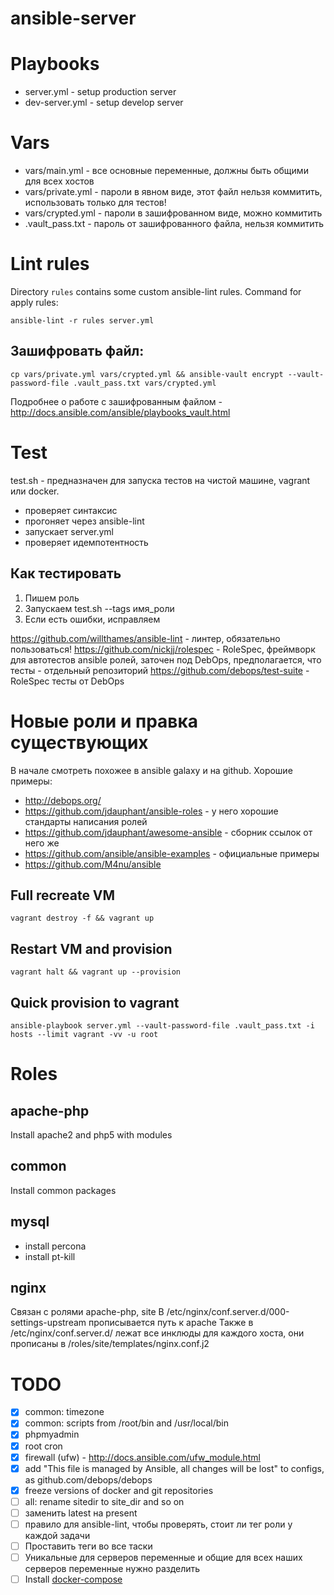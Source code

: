 # ansible-server


# Playbooks
- server.yml - setup production server
- dev-server.yml - setup develop server

# Vars
- vars/main.yml - все основные переменные, должны быть общими для всех хостов
- vars/private.yml - пароли в явном виде, этот файл нельзя коммитить, использовать только для тестов!
- vars/crypted.yml - пароли в зашифрованном виде, можно коммитить
- .vault_pass.txt - пароль от зашифрованного файла, нельзя коммитить

# Lint rules
Directory `rules` contains some custom ansible-lint rules. 
Command for apply rules:
```
ansible-lint -r rules server.yml
```

## Зашифровать файл:
```cp vars/private.yml vars/crypted.yml && ansible-vault encrypt --vault-password-file .vault_pass.txt vars/crypted.yml```

Подробнее о работе с зашифрованным файлом - http://docs.ansible.com/ansible/playbooks_vault.html

# Test
test.sh - предназначен для запуска тестов на чистой машине, vagrant или docker.
- проверяет синтаксис
- прогоняет через ansible-lint
- запускает server.yml
- проверяет идемпотентность

## Как тестировать
1. Пишем роль
2. Запускаем test.sh --tags имя_роли
3. Если есть ошибки, исправляем

https://github.com/willthames/ansible-lint - линтер, обязательно пользоваться!
https://github.com/nickjj/rolespec - RoleSpec, фреймворк для автотестов ansible ролей, заточен под DebOps, предполагается, что тесты - отдельный репозиторий
https://github.com/debops/test-suite - RoleSpec тесты от DebOps 

# Новые роли и правка существующих
В начале смотреть похожее в ansible galaxy и на github.
Хорошие примеры:
- http://debops.org/
- https://github.com/jdauphant/ansible-roles - у него хорошие стандарты написания ролей
- https://github.com/jdauphant/awesome-ansible - сборник ссылок от него же
- https://github.com/ansible/ansible-examples - официальные примеры
- https://github.com/M4nu/ansible

## Full recreate VM
```
vagrant destroy -f && vagrant up
```

## Restart VM and provision
```
vagrant halt && vagrant up --provision
```

## Quick provision to vagrant
```
ansible-playbook server.yml --vault-password-file .vault_pass.txt -i hosts --limit vagrant -vv -u root
```


# Roles

## apache-php
Install apache2 and php5 with modules

## common
Install common packages 

## mysql
- install percona
- install pt-kill

## nginx
Связан с ролями apache-php, site
В /etc/nginx/conf.server.d/000-settings-upstream прописывается путь к apache
Также в /etc/nginx/conf.server.d/ лежат все инклюды для каждого хоста, они прописаны в /roles/site/templates/nginx.conf.j2

# TODO
- [x] common: timezone
- [x] common: scripts from /root/bin and /usr/local/bin
- [x] phpmyadmin
- [x] root cron
- [x] firewall (ufw) - http://docs.ansible.com/ufw_module.html
- [x] add "This file is managed by Ansible, all changes will be lost" to configs, as github.com/debops/debops
- [x] freeze versions of docker and git repositories
- [ ] all: rename sitedir to site_dir and so on
- [ ] заменить latest на present
- [ ] правило для ansible-lint, чтобы проверять, стоит ли тег роли у каждой задачи
- [ ] Проставить теги во все таски
- [ ] Уникальные для серверов переменные и общие для всех наших серверов переменные нужно разделить
- [ ] Install [docker-compose](https://docs.docker.com/compose/install/)
